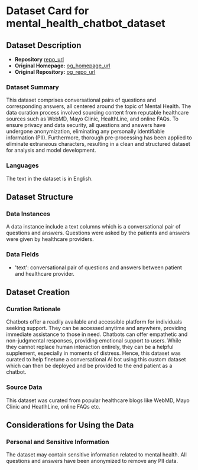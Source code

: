 

# Dataset Card for mental_health_chatbot_dataset

## Dataset Description

- **Repository** [repo_url](https://github.com/MLOps-essi-upc/taed2-data-alchemists/tree/main/heliosbrahmamental_health_chatbot_dataset)
- **Original Homepage:** [og_homepage_url](https://huggingface.co/datasets/heliosbrahma/mental_health_chatbot_dataset)
- **Original Repository:** [og_repo_url](https://huggingface.co/datasets/heliosbrahma/mental_health_chatbot_dataset/tree/main)

### Dataset Summary

This dataset comprises conversational pairs of questions and corresponding answers, all centered around the topic of Mental Health. The data curation process involved sourcing content from reputable healthcare sources such as WebMD, Mayo Clinic, HealthLine, and online FAQs. To ensure privacy and data security, all questions and answers have undergone anonymization, eliminating any personally identifiable information (PII). Furthermore, thorough pre-processing has been applied to eliminate extraneous characters, resulting in a clean and structured dataset for analysis and model development.

### Languages

The text in the dataset is in English.

## Dataset Structure

### Data Instances

A data instance include a text columns which is a conversational pair of questions and answers. Questions were asked by the patients and answers were given by healthcare providers.

### Data Fields

- 'text': conversational pair of questions and answers between patient and healthcare provider.

## Dataset Creation

### Curation Rationale

Chatbots offer a readily available and accessible platform for individuals seeking support. They can be accessed anytime and anywhere, providing immediate assistance to those in need. Chatbots can offer empathetic and non-judgmental responses, providing emotional support to users. While they cannot replace human interaction entirely, they can be a helpful supplement, especially in moments of distress. Hence, this dataset was curated to help finetune a conversational AI bot using this custom dataset which can then be deployed and be provided to the end patient as a chatbot.

### Source Data

This dataset was curated from popular healthcare blogs like WebMD, Mayo Clinic and HeatlhLine, online FAQs etc.

## Considerations for Using the Data

### Personal and Sensitive Information

The dataset may contain sensitive information related to mental health. All questions and answers have been anonymized to remove any PII data.
